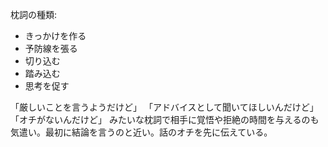 枕詞の種類:

- きっかけを作る
- 予防線を張る
- 切り込む
- 踏み込む
- 思考を促す

「厳しいことを言うようだけど」
「アドバイスとして聞いてほしいんだけど」
「オチがないんだけど」
みたいな枕詞で相手に覚悟や拒絶の時間を与えるのも気遣い。最初に結論を言うのと近い。話のオチを先に伝えている。
